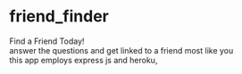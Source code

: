 # friend_finder
Find a Friend Today!
<br>
answer the questions and get linked to a friend most like you
<br>
this app employs express js and heroku, 
